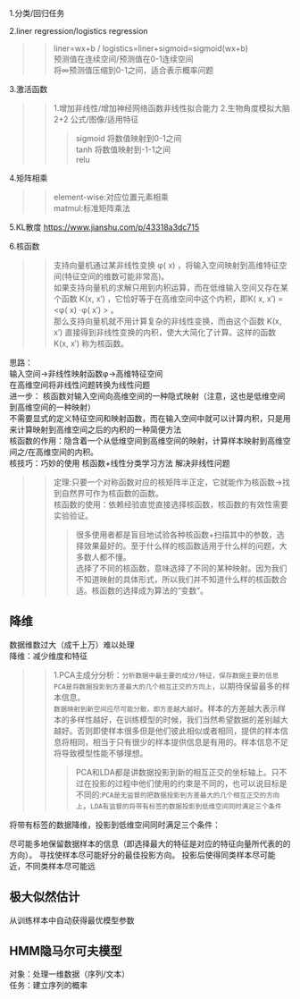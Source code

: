 1.分类/回归任务<br>

2.liner regression/logistics regression
>> liner=wx+b / logistics=liner+sigmoid=sigmoid(wx+b) <br>
>> 预测值在连续空间/预测值在0-1连续空间<br>
>> 将∞预测值压缩到0-1之间，适合表示概率问题

3.激活函数
>>1.增加非线性/增加神经网络函数非线性拟合能力 2.生物角度模拟大脑  
>>2+2 公式/图像/适用特征  
>>>sigmoid 将数值映射到0-1之间  
>>>tanh 将数值映射到-1-1之间  
>>>relu

4.矩阵相乘
>>element-wise:对应位置元素相乘<br>
>>matmul:标准矩阵乘法


5.KL散度 https://www.jianshu.com/p/43318a3dc715


6.核函数
>>支持向量机通过某非线性变换 φ( x) ，将输入空间映射到高维特征空间(特征空间的维数可能非常高)。  
>>如果支持向量机的求解只用到内积运算，而在低维输入空间又存在某个函数 K(x, x′) ，它恰好等于在高维空间中这个内积，即K( x, x′) =<φ( x) ⋅φ( x′) > 。  
>>那么支持向量机就不用计算复杂的非线性变换，而由这个函数 K(x, x′) 直接得到非线性变换的内积，使大大简化了计算。这样的函数 K(x, x′) 称为核函数。  

思路：  
输入空间->非线性映射函数φ->高维特征空间  
在高维空间将非线性问题转换为线性问题     
进一步：
核函数对输入空间向高维空间的一种隐式映射（注意，这也是低维空间到高维空间的一种映射）  
不需要显式的定义特征空间和映射函数，而在输入空间中就可以计算内积，只是用来计算映射到高维空间之后的内积的一种简便方法  
核函数的作用：隐含着一个从低维空间到高维空间的映射，计算样本映射到高维空间之/在高维空间的内积。  
核技巧：巧妙的使用 核函数+线性分类学习方法 解决非线性问题  
>>定理:只要一个对称函数对应的核矩阵半正定，它就能作为核函数->找到自然界可作为核函数的函数。  
>>核函数的使用：依赖经验直觉直接选择核函数，核函数的有效性需要实验验证。  
>>>很多使用者都是盲目地试验各种核函数+扫描其中的参数，选择效果最好的。至于什么样的核函数适用于什么样的问题，大多数人都不懂。  
>>>选择了不同的核函数，意味选择了不同的某种映射。因为我们不知道映射的具体形式，所以我们并不知道什么样的核函数合适。核函数的选择成为算法的“变数”。  


## 降维
数据维数过大（成千上万）难以处理  
降维：减少维度和特征  
>>1.PCA主成分分析：`分析数据中最主要的成分/特征，保存数据主要的信息`  
`PCA是将数据投影到方差最大的几个相互正交的方向上`，以期待保留最多的样本信息。    
`数据映射到新空间应尽可能分散，即方差越大越好`。样本的方差越大表示样本的多样性越好，在训练模型的时候，我们当然希望数据的差别越大越好。否则即使样本很多但是他们彼此相似或者相同，提供的样本信息将相同，相当于只有很少的样本提供信息是有用的。样本信息不足将导致模型性能不够理想。
>>>PCA和LDA都是讲数据投影到新的相互正交的坐标轴上。只不过在投影的过程中他们使用的约束是不同的，也可以说目标是不同的:`PCA是无监督的把数据投影到方差最大的几个相互正交的方向上`，`LDA有监督的将带有标签的数据投影到低维空间同时满足三个条件`

将带有标签的数据降维，投影到低维空间同时满足三个条件：

尽可能多地保留数据样本的信息（即选择最大的特征是对应的特征向量所代表的的方向）。
寻找使样本尽可能好分的最佳投影方向。
投影后使得同类样本尽可能近，不同类样本尽可能远

## 极大似然估计  
从训练样本中自动获得最优模型参数

## HMM隐马尔可夫模型  
对象：处理一维数据（序列/文本）  
任务：建立序列的概率  
